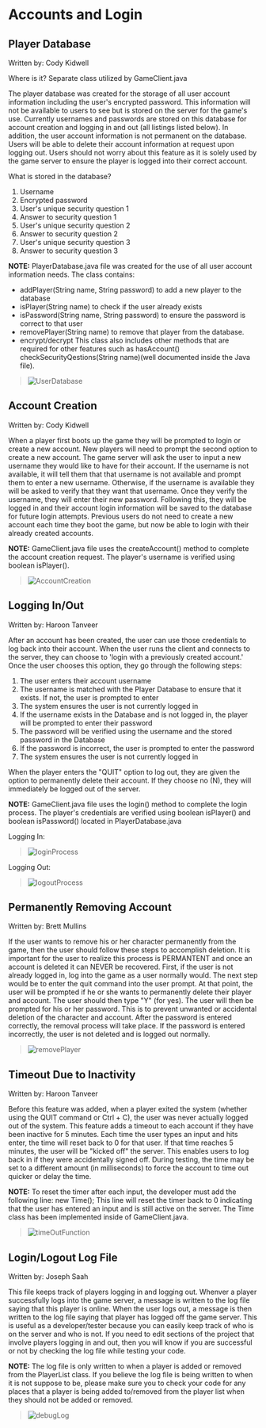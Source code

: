 # Accounts and Login

## Player Database
Written by: Cody Kidwell

Where is it? Separate class utilized by GameClient.java

The player database was created for the storage of all user account information including the user's encrypted password. This information will not be available to users to see but is stored on the server for the game's use. Currently usernames and passwords are stored on this database for account creation and logging in and out (all listings listed below). In addition, the user account information is not permanent on the database. Users will be able to delete their account information at request upon logging out. Users should not worry about this feature as it is solely used by the game server to ensure the player is logged into their correct account.

What is stored in the database?
1) Username
2) Encrypted password
3) User's unique security question 1
4) Answer to security question 1
5) User's unique security question 2
6) Answer to security question 2
7) User's unique security question 3
8) Answer to security question 3

**NOTE:** PlayerDatabase.java file was created for the use of all user account information needs. The class contains:
* addPlayer(String name, String password) to add a new player to the database
* isPlayer(String name) to check if the user already exists
* isPassword(String name, String password) to ensure the password is correct to that user
* removePlayer(String name) to remove that player from the database. 
* encrypt/decrypt 
This class also includes other methods that are required for other features such as hasAccount() checkSecurityQestions(String name)(well documented inside the Java file).

> ![UserDatabase](../images/userdatabase.png)

## Account Creation
Written by: Cody Kidwell

When a player first boots up the game they will be prompted to login or create a new account. New players will need to prompt the second option to create a new account. The game server will ask the user to input a new username they would like to have for their account. If the username is not available, it will tell them that that username is not available and prompt them to enter a new username. Otherwise, if the username is available they will be asked to verify that they want that username. Once they verify the username, they will enter their new password. Following this, they will be logged in and their account login information will be saved to the database for future login attempts. Previous users do not need to create a new account each time they boot the game, but now be able to login with their already created accounts.

**NOTE:** GameClient.java file uses the createAccount() method to complete the account creation request. The player's username is verified using boolean isPlayer().

> ![AccountCreation](../images/accountcreation.png)

## Logging In/Out
Written by: Haroon Tanveer

After an account has been created, the user can use those credentials to log back into their account. 
When the user runs the client and connects to the server, they can choose to 'login with a previously created account.' Once the user chooses this option, they go through the following steps:          
1. The user enters their account username
2. The username is matched with the Player Database to ensure that it exists. If not, the user is prompted to enter
3. The system ensures the user is not currently logged in 
4. If the username exists in the Database and is not logged in, the player will be prompted to enter their password
5. The password will be verified using the username and the stored password in the Database
6. If the password is incorrect, the user is prompted to enter the password
7. The system ensures the user is not currently logged in 

When the player enters the "QUIT" option to log out, they are given the option to permanently delete their account. If they choose no (N), they will immediately be logged out of the server.

**NOTE:** GameClient.java file uses the login() method to complete the login process. The player's credentials are verified using boolean isPlayer() and boolean isPassword() located in PlayerDatabase.java


Logging In:

> ![loginProcess](../images/login.png)


Logging Out:

> ![logoutProcess](../images/logout.png)







## Permanently Removing Account
Written by: Brett Mullins

If the user wants to remove his or her character permanently from the game, then the user should follow these steps to accomplish deletion. It is important for the user to realize this process is PERMANTENT and once an account is deleted it can NEVER be recovered. First, if the user is not already logged in, log into the game as a user normally would. The next step would be to enter the quit command into the user prompt. At that point, the user will be prompted if he or she wants to permanently delete their player and account. The user should then type "Y" (for yes). The user will then be prompted for his or her password. This is to prevent unwanted or accidental deletion of the character and account. After the password is entered correctly, the removal process will take place. If the password is entered incorrectly, the user is not deleted and is logged out normally.

> ![removePlayer](../images/removePlayer.png)



## Timeout Due to Inactivity
Written by: Haroon Tanveer

Before this feature was added, when a player exited the system (whether using the QUIT command or Ctrl + C), the user was never actually logged out of the system. This feature adds a timeout to each account if they have been inactive for 5 minutes. Each time the user types an input and hits enter, the time will reset back to 0 for that user. If that time reaches 5 minutes, the user will be "kicked off" the server. This enables users to log back in if they were accidentally signed off. During testing, the time may be set to a different amount (in milliseconds) to force the account to time out quicker or delay the time.

**NOTE:** To reset the timer after each input, the developer must add the following line:
new Time();
This line will reset the timer back to 0 indicating that the user has entered an input
and is still active on the server. The Time class has been implemented inside of
GameClient.java.


> ![timeOutFunction](../images/timeout.png)







## Login/Logout Log File
Written by: Joseph Saah

This file keeps track of players logging in and logging out. Whenver a
player successfully logs into the game server, a message is written to the log
file saying that this player is online. When the user logs out, a message is then
written to the log file saying that player has logged off the game server. This is
useful as a developer/tester because you can easily keep track of who is on the
server and who is not. If you need to edit sections of the project that involve
players logging in and out, then you will know if you are successful or not by
checking the log file while testing your code.

**NOTE:** The log file is only written to when a player is added or removed from
the PlayerList class. If you believe the log file is being written to when it is
not suppose to be, please make sure you to check your code for any places that 
a player is being added to/removed from the player list when they should not be
added or removed.


> ![debugLog](../images/login_logout_log.PNG)
